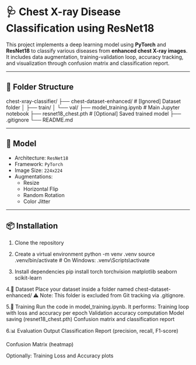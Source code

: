 # 🩺 Chest X-ray Disease Classification using ResNet18

This project implements a deep learning model using **PyTorch** and **ResNet18** to classify various diseases from **enhanced chest X-ray images**. It includes data augmentation, training-validation loop, accuracy tracking, and visualization through confusion matrix and classification report.

---

## 📁 Folder Structure

chest-xray-classifier/
├── chest-dataset-enhanced/ # [Ignored] Dataset folder
│ ├── train/
│ └── val/
├── model_training.ipynb # Main Jupyter notebook
├── resnet18_chest.pth # [Optional] Saved trained model
├── .gitignore
└── README.md


---

## 🧠 Model

- Architecture: `ResNet18`
- Framework: `PyTorch`
- Image Size: `224x224`
- Augmentations:
  - Resize
  - Horizontal Flip
  - Random Rotation
  - Color Jitter

---

## 📦 Installation
1. Clone the repository
   
2. Create a virtual environment
python -m venv .venv
source .venv/bin/activate  # On Windows: .venv\Scripts\activate
3. Install dependencies
pip install torch torchvision matplotlib seaborn scikit-learn

4.📂 Dataset
Place your dataset inside a folder named chest-dataset-enhanced/
⚠️ Note: This folder is excluded from Git tracking via .gitignore.

5.🚀 Training
Run the code in model_training.ipynb. It performs:
Training loop with loss and accuracy per epoch
Validation accuracy computation
Model saving (resnet18_chest.pth)
Confusion matrix and classification report

6.📊 Evaluation Output
Classification Report (precision, recall, F1-score)

Confusion Matrix (heatmap)

Optionally: Training Loss and Accuracy plots



